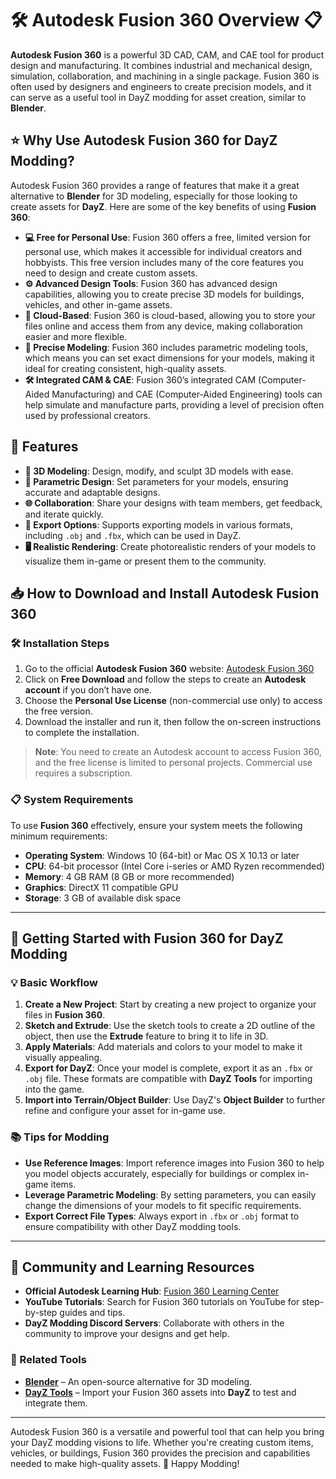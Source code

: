 # 🛠️ Autodesk Fusion 360 Overview 📋

**Autodesk Fusion 360** is a powerful 3D CAD, CAM, and CAE tool for product design and manufacturing. It combines industrial and mechanical design, simulation, collaboration, and machining in a single package. Fusion 360 is often used by designers and engineers to create precision models, and it can serve as a useful tool in DayZ modding for asset creation, similar to **Blender**.

## ⭐ Why Use Autodesk Fusion 360 for DayZ Modding?

Autodesk Fusion 360 provides a range of features that make it a great alternative to **Blender** for 3D modeling, especially for those looking to create assets for **DayZ**. Here are some of the key benefits of using **Fusion 360**:

- **💻 Free for Personal Use**: Fusion 360 offers a free, limited version for personal use, which makes it accessible for individual creators and hobbyists. This free version includes many of the core features you need to design and create custom assets.
- **⚙️ Advanced Design Tools**: Fusion 360 has advanced design capabilities, allowing you to create precise 3D models for buildings, vehicles, and other in-game assets.
- **💾 Cloud-Based**: Fusion 360 is cloud-based, allowing you to store your files online and access them from any device, making collaboration easier and more flexible.
- **📏 Precise Modeling**: Fusion 360 includes parametric modeling tools, which means you can set exact dimensions for your models, making it ideal for creating consistent, high-quality assets.
- **🛠️ Integrated CAM & CAE**: Fusion 360’s integrated CAM (Computer-Aided Manufacturing) and CAE (Computer-Aided Engineering) tools can help simulate and manufacture parts, providing a level of precision often used by professional creators.

## 📑 Features

- **🎨 3D Modeling**: Design, modify, and sculpt 3D models with ease.
- **📐 Parametric Design**: Set parameters for your models, ensuring accurate and adaptable designs.
- **🌐 Collaboration**: Share your designs with team members, get feedback, and iterate quickly.
- **🔄 Export Options**: Supports exporting models in various formats, including `.obj` and `.fbx`, which can be used in DayZ.
- **🖥️ Realistic Rendering**: Create photorealistic renders of your models to visualize them in-game or present them to the community.

## 📥 How to Download and Install Autodesk Fusion 360

### 🛠️ Installation Steps

1. Go to the official **Autodesk Fusion 360** website: [Autodesk Fusion 360](https://www.autodesk.com/products/fusion-360/personal)
2. Click on **Free Download** and follow the steps to create an **Autodesk account** if you don’t have one.
3. Choose the **Personal Use License** (non-commercial use only) to access the free version.
4. Download the installer and run it, then follow the on-screen instructions to complete the installation.

> **Note**: You need to create an Autodesk account to access Fusion 360, and the free license is limited to personal projects. Commercial use requires a subscription.

### 📋 System Requirements

To use **Fusion 360** effectively, ensure your system meets the following minimum requirements:

- **Operating System**: Windows 10 (64-bit) or Mac OS X 10.13 or later
- **CPU**: 64-bit processor (Intel Core i-series or AMD Ryzen recommended)
- **Memory**: 4 GB RAM (8 GB or more recommended)
- **Graphics**: DirectX 11 compatible GPU
- **Storage**: 3 GB of available disk space

---

## 🎨 Getting Started with Fusion 360 for DayZ Modding

### 💡 Basic Workflow

1. **Create a New Project**: Start by creating a new project to organize your files in **Fusion 360**.
2. **Sketch and Extrude**: Use the sketch tools to create a 2D outline of the object, then use the **Extrude** feature to bring it to life in 3D.
3. **Apply Materials**: Add materials and colors to your model to make it visually appealing.
4. **Export for DayZ**: Once your model is complete, export it as an `.fbx` or `.obj` file. These formats are compatible with **DayZ Tools** for importing into the game.
5. **Import into Terrain/Object Builder**: Use DayZ's **Object Builder** to further refine and configure your asset for in-game use.

### 📚 Tips for Modding

- **Use Reference Images**: Import reference images into Fusion 360 to help you model objects accurately, especially for buildings or complex in-game items.
- **Leverage Parametric Modeling**: By setting parameters, you can easily change the dimensions of your models to fit specific requirements.
- **Export Correct File Types**: Always export in `.fbx` or `.obj` format to ensure compatibility with other DayZ modding tools.

---

## 🤝 Community and Learning Resources

- **Official Autodesk Learning Hub**: [Fusion 360 Learning Center](https://knowledge.autodesk.com/support/fusion-360/learn)
- **YouTube Tutorials**: Search for Fusion 360 tutorials on YouTube for step-by-step guides and tips.
- **DayZ Modding Discord Servers**: Collaborate with others in the community to improve your designs and get help.

### 🔗 Related Tools

- [**Blender**](/tools/blender/blender.md) – An open-source alternative for 3D modeling.
- [**DayZ Tools**](/tools/dayz_tools/DayZ_Tools_Overview.md) – Import your Fusion 360 assets into **DayZ** to test and integrate them.

---

Autodesk Fusion 360 is a versatile and powerful tool that can help you bring your DayZ modding visions to life. Whether you're creating custom items, vehicles, or buildings, Fusion 360 provides the precision and capabilities needed to make high-quality assets. 🚀 Happy Modding!
